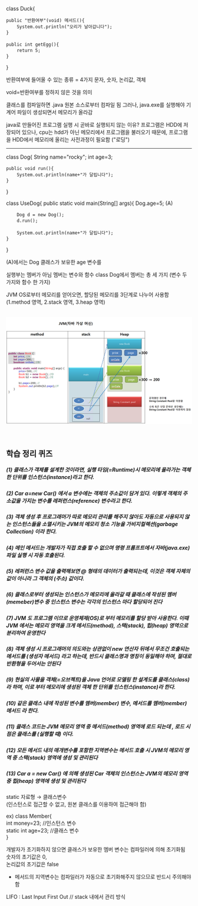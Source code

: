 class Duck{

    public "반환여부"(void) 메서드(){
        System.out.println("오리가 날아갑니다");
    }

    public int getEgg(){
        return 5;
    }
}

반환여부에 들어올 수 있는 종류 = 4가지
문자, 숫자, 논리값, 객체

void=반환여부를 정하지 않은 것을 의미

클래스를 컴파일하면 .java 원본 소스로부터 컴파일 됨
그러나, java.exe를 실행해야 기계어 파일이 생성되면서 메모리가 올라감

java로 만들어진 프로그램 실행 시 곧바로 실행되지 않는 이유?
프로그램은 HDD에 저장되어 있으나, cpu는 hdd가 아닌 메모리에서 프로그램을 불러오기 때문에, 프로그램을 HDD에서 메모리에 올리는 사전과정이 필요함 ("로딩")

-------------------------------------------------------------------
class Dog{
	String name="rocky";
	int age=3;
	
	public void run(){
		System.out.println(name+"가 달립니다");
	}
}

class UseDog{
	public static void main(String[] args){
		Dog.age=5; (A)
		
		Dog d = new Dog();
		d.run();
		
		System.out.println(name+"가 달립니다");
	}
}

(A)에서는 Dog 클래스가 보유한 age 변수를 


실행부는 멤버가 아님
멤버는 변수와 함수
class Dog에서 멤버는 총 세 가지 (변수 두 가지와 함수 한 가지)

JVM OS로부터 메모리를 얻어오면, 할당된 메모리를 3단계로 나누어 사용함 \
(1.method 영역, 2.stack 영역, 3.heap 영역)

\
![](2025-05-08-13-47-02.png)

<br>

## 학습 정리 퀴즈
##### (1) 클래스가 객체를 설계한 것이라면, 실행 타임(=Runtime)시 메모리에 올라가는 객체 한 단위를 인스턴스(instance)라고 한다.
##### (2) Car a=new Car() 에서 a 변수에는 객체의 주소값이 담겨 있다. 이렇게 객체의 주소값을 가지는 변수를  레퍼런스(reference) 변수라고 한다.
##### (3) 객체 생성 후 프로그래머가 따로 메모리 관리를 해주지 않아도 자동으로 사용되지 않는 인스턴스들을 소멸시키는 JVM의 메모리 청소 기능을 가비지컬렉션(garbage Collection) 이라 한다.
##### (4) 메인 메서드는 개발자가 직접 호출 할 수 없으며 명령 프롬프트에서 자바(java.exe) 파일 실행 시 자동 호출된다.
##### (5) 레퍼런스 변수 값을 출력해보면 @ 형태의 데이터가 출력되는데, 이것은 객체 자체의 값이 아니라 그 객체의 (주소) 값이다.
##### (6) 클래스로부터 생성되는 인스턴스가 메모리에 올라갈 때 클래스에 작성된 멤버(memeber)변수 중 인스턴스 변수는 각각의 인스턴스 마다 할당되어 진다
##### (7) JVM 도 프로그램 이므로 운영체제(OS)로 부터 메모리를 할당 받아 사용한다. 이때 JVM 에서는 메모리 영역을 크게 메서드(method), 스택(stack), 힙(heap) 영역으로 분리하여 운영한다
##### (8) 객체 생성 시 프로그래머의 의도와는 상관없이 new 연산자 뒤에서 무조건 호출되는 메서드를 (생성자 메서드) 라고 하는데, 반드시 클래스명과 명칭이 동일해야 하며, 절대로 반환형을 두어서는 안된다
##### (9) 현실의 사물을 객체(=오브젝트)을 Java 언어로 모델링 한 설계도를 클래스(class)라 하며, 이로 부터 메모리에 생성된 객체 한 단위를 인스턴스(instance)라 한다.
##### (10) 같은 클래스 내에 작성된 변수를 멤버(member) 변수, 메서드를 멤버(member) 메서드 라 한다.
##### (11) 클래스 코드는 JVM 메모리 영역 중 메서드(method) 영역에 로드 되는데 , 로드 시점은 클래스를 (실행할 때) 이다.
##### (12) 모든 메서드 내의 매개변수를 포함한 지역변수는 메서드 호출 시 JVM의 메모리 영역 중 스택(stack) 영역에 생성 및 관리된다
##### (13) Car a = new Car() 에 의해 생성된 Car 객체의 인스턴스는 JVM의 메모리 영역 중 힙(heap) 영역에 생성 및 관리된다

static 자료형 → 클래스변수 \
(인스턴스로 접근할 수 없고, 원본 클래스를 이용하여 접근해야 함)

ex) class Member{ \
    int money=23; //인스턴스 변수 \
    static int age=23; //클래스 변수 \
}

개발자가 초기화하지 않으면 클래스가 보유한 멤버 변수는 컴파일러에 의해 초기화됨 \
숫자의 초기값은 0, \
논리값의 초기값은 false 

* 메서드의 지역변수는 컴파일러가 자동으로 초기화해주지 않으므로 반드시 주의해야 함

LIFO : Last Input First Out // stack 내에서 관리 방식
